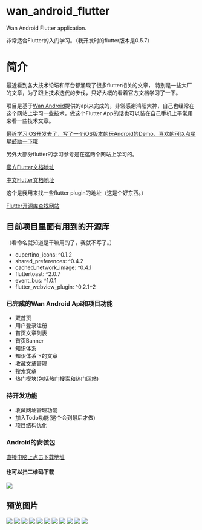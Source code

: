 # wan_android_flutter

Wan Android Flutter application.

非常适合Flutter的入门学习。（我开发时的flutter版本是0.5.7）

# 简介
最近看到各大技术论坛和平台都涌现了很多flutter相关的文章，
特别是一些大厂的文章，为了跟上技术迭代的步伐，只好大概的看着官方文档学习了一下。


项目是基于[Wan Android](http://www.wanandroid.com/index)提供的api来完成的，非常感谢鸿阳大神，自己也经常在这个网站上学习一些技术，做这个Flutter App的话也可以装在自己手机上平常用来看一些技术文章。

[最近学习iOS开发去了，写了一个iOS版本的玩Android的Demo，喜欢的可以点星星鼓励一下哦](https://github.com/ywp0919/WanAndroid-iOS-APP)

另外大部分flutter的学习参考是在这两个网站上学习的。

[官方Flutter文档地址](https://flutter.io/)

[中文Flutter文档地址](https://flutterchina.club)


这个是我用来找一些flutter plugin的地址（这是个好东西。）

[Flutter开源库查找网站](https://pub.dartlang.org/flutter)

## 目前项目里面有用到的开源库
（看命名就知道是干嘛用的了，我就不写了。）
 - cupertino_icons: ^0.1.2
 - shared_preferences: ^0.4.2
 - cached_network_image: ^0.4.1
 - fluttertoast: ^2.0.7
 - event_bus: ^1.0.1
 - flutter_webview_plugin: ^0.2.1+2

### 已完成的Wan Android Api和项目功能
 - 双首页
 - 用户登录注册
 - 首页文章列表
 - 首页Banner
 - 知识体系
 - 知识体系下的文章
 - 收藏文章管理
 - 搜索文章
 - 热门模块(包括热门搜索和热门网站)

### 待开发功能
 - 收藏网址管理功能
 - 加入Todo功能(这个会到最后才做)
 - 项目结构优化

### Android的安装包
[直接电脑上点击下载地址](https://github.com/ywp0919/wan_android_flutter/raw/master/android/app/release/app-release.apk)

#### 也可以扫二维码下载
![](mdFile/pic_er_code_down.png)

## 预览图片

![](mdFile/pic_display_1.png)
![](mdFile/pic_display_2.png)
![](mdFile/pic_display_3.png)
![](mdFile/pic_display_4.png)
![](mdFile/pic_display_5.png)
![](mdFile/pic_display_6.png)
![](mdFile/pic_display_7.png)
![](mdFile/pic_display_8.png)
![](mdFile/pic_display_9.png)
![](mdFile/pic_display_10.png)
![](mdFile/pic_display_11.png)








